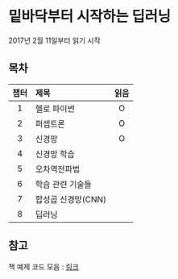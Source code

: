 # 밑바닥부터 시작하는 딥러닝

2017년 2월 11일부터 읽기 시작

## 목차
|챕터|제목             |읽음|
|:-:|:---             |:--:|
| 1 |헬로 파이썬       |O|
| 2 |퍼셉트론          |O|
| 3 |신경망            |O|
| 4 |신경망 학습       ||
| 5 |오차역전파법      ||
| 6 |학습 관련 기술들  ||
| 7 |합성곱 신경망(CNN)||
| 8 |딥러닝            ||

## 참고

책 예제 코드 모음 : [링크](https://github.com/WegraLee/deep-learning-from-scratch)